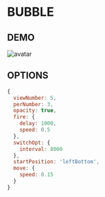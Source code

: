 # BUBBLE

## DEMO
![avatar](/demo.gif)

## OPTIONS
```js
{
  viewNumber: 5,
  perNumber: 3,
  opacity: true,
  fire: {
    delay: 1000,
    speed: 0.5
  },
  switchOpt: {
    interval: 8000
  },
  startPosition: 'leftBottom',
  move: {
    speed: 0.15
  }
}
```
